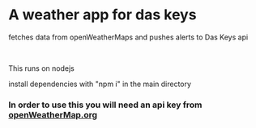 <h1> A weather app for das keys </h1>
<p>fetches data from openWeatherMaps and pushes alerts to Das Keys api </p>
<br>
<p>This runs on nodejs</p>
<p>install dependencies with "npm i" in the main directory</p>
<h3>In order to use this you will need an api key from <a href='https://openweathermap.org/'>openWeatherMap.org</a></h3>
